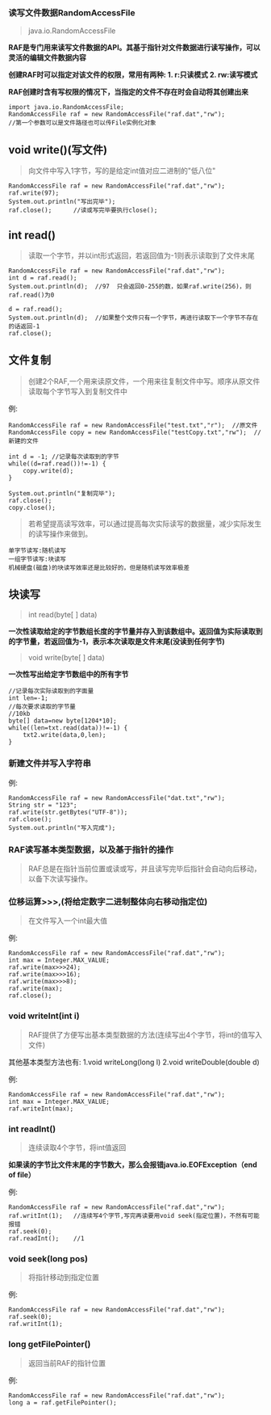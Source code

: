 ### 读写文件数据RandomAccessFile

>java.io.RandomAccessFile

**RAF是专门用来读写文件数据的API。其基于指针对文件数据进行读写操作，可以灵活的编辑文件数据内容**

**创建RAF时可以指定对该文件的权限，常用有两种: 1. r:只读模式  2. rw:读写模式**

**RAF创建时含有写权限的情况下，当指定的文件不存在时会自动将其创建出来**

```
import java.io.RandomAccessFile;
RandomAccessFile raf = new RandomAccessFile("raf.dat","rw");
//第一个参数可以是文件路径也可以传File实例化对象
```

## void write()(写文件)

>向文件中写入1字节，写的是给定int值对应二进制的"低八位"

```
RandomAccessFile raf = new RandomAccessFile("raf.dat","rw");
raf.write(97);
System.out.println("写出完毕");
raf.close();      //读或写完毕要执行close();
```

## int read()

>读取一个字节，并以int形式返回，若返回值为-1则表示读取到了文件末尾

```
RandomAccessFile raf = new RandomAccessFile("raf.dat","rw");
int d = raf.read();
System.out.println(d);  //97  只会返回0-255的数，如果raf.write(256)，则raf.read()为0

d = raf.read();        
System.out.println(d);  //如果整个文件只有一个字节，再进行读取下一个字节不存在的话返回-1
raf.close();
```

## 文件复制

>创建2个RAF,一个用来读原文件，一个用来往复制文件中写。顺序从原文件读取每个字节写入到复制文件中

例:
```
RandomAccessFile raf = new RandomAccessFile("test.txt","r");  //原文件
RandomAccessFile copy = new RandomAccessFile("testCopy.txt","rw");  //新建的文件

int d = -1; //记录每次读取到的字节
while((d=raf.read())!=-1) {
	copy.write(d);
}

System.out.println("复制完毕");
raf.close();
copy.close();
```

>若希望提高读写效率，可以通过提高每次实际读写的数据量，减少实际发生的读写操作来做到。

	单字节读写:随机读写
	一组字节读写:块读写
	机械硬盘(磁盘)的块读写效率还是比较好的，但是随机读写效率极差

## 块读写

>int read(byte[ ] data)

**一次性读取给定的字节数组长度的字节量并存入到该数组中。返回值为实际读取到的字节量，若返回值为-1，表示本次读取是文件末尾(没读到任何字节)**

>void write(byte[ ] data)

**一次性写出给定字节数组中的所有字节**

```
//记录每次实际读取到的字面量
int len=-1;
//每次要求读取的字节量
//10kb
byte[] data=new byte[1204*10];
while((len=txt.read(data))!=-1) {
	txt2.write(data,0,len);
}
```

### 新建文件并写入字符串

例:
```
RandomAccessFile raf = new RandomAccessFile("dat.txt","rw");
String str = "123";
raf.write(str.getBytes("UTF-8"));
raf.close();
System.out.println("写入完成");
```


### RAF读写基本类型数据，以及基于指针的操作

>RAF总是在指针当前位置或读或写，并且读写完毕后指针会自动向后移动，以备下次读写操作。

### 位移运算>>>,(将给定数字二进制整体向右移动指定位)

>在文件写入一个int最大值

例:
```
RandomAccessFile raf = new RandomAccessFile("raf.dat","rw");
int max = Integer.MAX_VALUE;
raf.write(max>>>24);
raf.write(max>>>16);
raf.write(max>>>8);
raf.write(max);
raf.close();
```
### void writeInt(int i)

>RAF提供了方便写出基本类型数据的方法(连续写出4个字节，将int的值写入文件)

其他基本类型方法也有:
1.void writeLong(long l)
2.void writeDouble(double d)

例:
```
RandomAccessFile raf = new RandomAccessFile("raf.dat","rw");
int max = Integer.MAX_VALUE;
raf.writeInt(max);
```

### int readInt()

>连续读取4个字节，将int值返回

**如果读的字节比文件末尾的字节数大，那么会报错java.io.EOFException（end of file）**

例:
```
RandomAccessFile raf = new RandomAccessFile("raf.dat","rw");
raf.writInt(1);   //连续写4个字节,写完再读要用void seek(指定位置)，不然有可能报错
raf.seek(0);
raf.readInt();    //1
```

### void seek(long pos)

>将指针移动到指定位置

例:
```
RandomAccessFile raf = new RandomAccessFile("raf.dat","rw");
raf.seek(0);
raf.writInt(1);
```

### long getFilePointer()

>返回当前RAF的指针位置

例:
```
RandomAccessFile raf = new RandomAccessFile("raf.dat","rw");
long a = raf.getFilePointer();
```